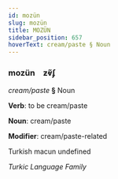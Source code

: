 ```yaml
---
id: mozün
slug: mozün
title: MOZÜN
sidebar_position: 657
hoverText: cream/paste § Noun
---
```


### mozün&emsp;<span kind="abugida">ƶⱴ̃ʄ</span>

*cream/paste* **§** Noun

**Verb**: to be cream/paste

**Noun**: cream/paste

**Modifier**: cream/paste-related

Turkish macun undefined

*Turkic Language Family*